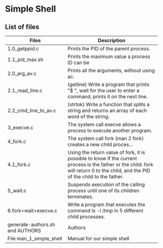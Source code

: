 # Simple Shell

## List of files

| Files | Description |
| ------ | ------ |
| 1.0_getppid.c | Prints the PID of the parent process. |
| 1.1_pid_max.sh | Prints the maximum value a process ID can be |
| 2.0_arg_av.c | Prints all the arguments, without using ac.|
| 2.1_read_line.c | (getline) Write a program that prints "$ ", wait for the user to enter a command, prints it on the next line. |
| 2.2_cmd_line_to_av.c |  (strtok) Write a function that splits a string and returns an array of each word of the string. |
| 3_execve.c | The system call execve allows a process to execute another program. |
| 4_fork.c | The system call fork (man 2 fork) creates a new child proces... |
| 4.1_fork.c | Using the return value of fork, it is possible to know if the current process is the father or the child: fork will return 0 to the child, and the PID of the child to the father. |
| 5_wait.c | Suspends execution of the calling process until one of its children terminates. |
| 6.fork+wait+execve.c | Write a program that executes the command ls -l /tmp in 5 different child processes. |
| generate-authors.sh and AUTHORS | Authors |
| File man_1_simple_shell | Manual for our simple shell |

